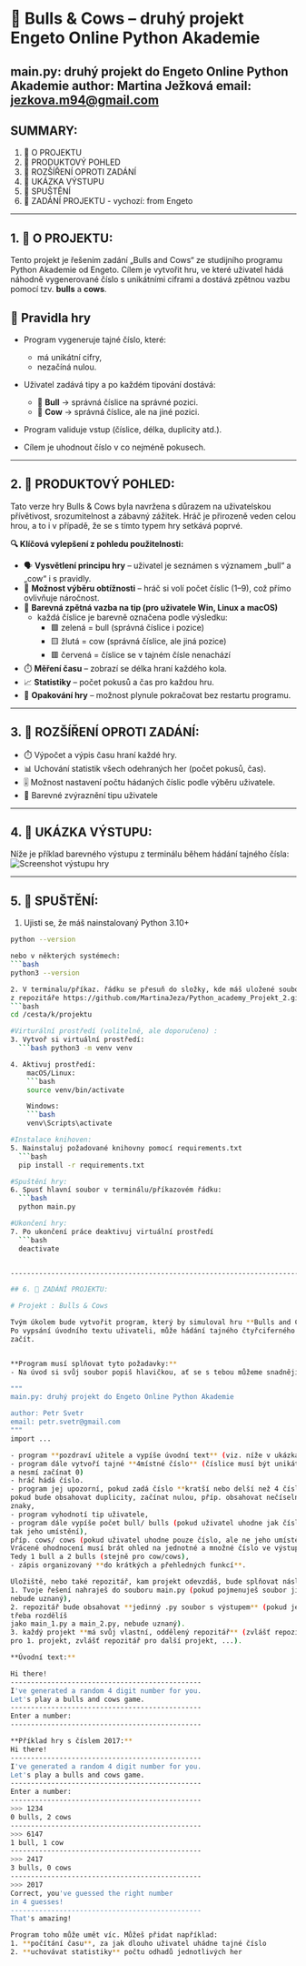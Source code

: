 # 🎯 Bulls & Cows – druhý projekt Engeto Online Python Akademie

main.py: druhý projekt do Engeto Online Python Akademie
author: Martina Ježková
email: jezkova.m94@gmail.com
------------------------------------------------------------------------------

## SUMMARY: 
1. 📝 O PROJEKTU
2. 🧠 PRODUKTOVÝ POHLED 
3. 🚀 ROZŠÍŘENÍ OPROTI ZADÁNÍ
4. 🧪 UKÁZKA VÝSTUPU
5. 📁 SPUŠTĚNÍ
6. 🧾 ZADÁNÍ PROJEKTU - vychozí: from Engeto

------------------------------------------------------------------------------

## 1. 📝 O PROJEKTU:
Tento projekt je řešením zadání „Bulls and Cows“ ze studijního programu
Python Akademie od Engeto.  Cílem je vytvořit hru, ve které uživatel hádá 
náhodně vygenerované číslo s unikátními ciframi a dostává zpětnou vazbu 
pomocí tzv. **bulls** a **cows**.

## 📌 Pravidla hry
- Program vygeneruje tajné číslo, které:
  - má unikátní cifry,
  - nezačíná nulou.
- Uživatel zadává tipy a po každém tipování dostává:
  - 🐂 **Bull** → správná číslice na správné pozici.
  - 🐄 **Cow** → správná číslice, ale na jiné pozici.

- Program validuje vstup (číslice, délka, duplicity atd.).
- Cílem je uhodnout číslo v co nejméně pokusech.

------------------------------------------------------------------------------

## 2. 🧠 PRODUKTOVÝ POHLED: 
Tato verze hry Bulls & Cows byla navržena s důrazem na uživatelskou 
přívětivost, srozumitelnost a zábavný zážitek. Hráč je přirozeně veden 
celou hrou, a to i v případě, že se s tímto typem hry setkává poprvé.

**🔍 Klíčová vylepšení z pohledu použitelnosti:**

- 🗣️ **Vysvětlení principu hry** 
    – uživatel je seznámen s významem „bull“ a „cow“ i s pravidly.
- 🧩 **Možnost výběru obtížnosti** 
    – hráč si volí počet číslic (1–9), což přímo ovlivňuje náročnost.
- 🎨 **Barevná zpětná vazba na tip (pro uživatele Win, Linux a macOS)**
    - každá číslice je barevně označena podle výsledku:
       - 🟩 zelená = bull (správná číslice i pozice)
       - 🟨 žlutá = cow (správná číslice, ale jiná pozice)
       - 🟥 červená = číslice se v tajném čísle nenachází
- ⏱️ **Měření času** 
    – zobrazí se délka hraní každého kola.
- 📈 **Statistiky** 
    – počet pokusů a čas pro každou hru.
- 🔁 **Opakování hry** 
    – možnost plynule pokračovat bez restartu programu.

------------------------------------------------------------------------------

## 3. 🚀 ROZŠÍŘENÍ OPROTI ZADÁNÍ: 

- ⏱️ Výpočet a výpis času hraní každé hry.
- 📊 Uchování statistik všech odehraných her (počet pokusů, čas).
- 🎚️ Možnost nastavení počtu hádaných číslic podle výběru uživatele.
- 🎨 Barevné zvýraznění tipu uživatele

------------------------------------------------------------------------------

## 4. 🧪 UKÁZKA VÝSTUPU: 
Níže je příklad barevného výstupu z terminálu během hádání tajného čísla:
![Screenshot výstupu hry](images/vystup_screenshot.png)

------------------------------------------------------------------------------

## 5. 📁 SPUŠTĚNÍ: 
1. Ujisti se, že máš nainstalovaný Python 3.10+
  ```bash 
  python --version

  nebo v některých systémech:
  ```bash 
  python3 --version

2. V terminalu/příkaz. řádku se přesuň do složky, kde máš uložené soubory
  z repozitáře https://github.com/MartinaJeza/Python_academy_Projekt_2.git
  ```bash 
  cd /cesta/k/projektu

#Virturální prostředí (volitelně, ale doporučeno) :
3. Vytvoř si virtuální prostředí:
    ```bash python3 -m venv venv

4. Aktivuj prostředí: 
      macOS/Linux:
      ```bash 
      source venv/bin/activate

      Windows:
      ```bash 
      venv\Scripts\activate

#Instalace knihoven:
5. Nainstaluj požadované knihovny pomocí requirements.txt
    ```bash 
    pip install -r requirements.txt

#Spuštění hry:
6. Spusť hlavní soubor v terminálu/příkazovém řádku:
    ```bash 
    python main.py

#Ukončení hry:
7. Po ukončení práce deaktivuj virtuální prostředí
    ```bash 
    deactivate


------------------------------------------------------------------------------

## 6. 🧾 ZADÁNÍ PROJEKTU: 

# Projekt : Bulls & Cows

Tvým úkolem bude vytvořit program, který by simuloval hru **Bulls and Cows**. 
Po vypsání úvodního textu uživateli, může hádání tajného čtyřciferného čísla 
začít.


**Program musí splňovat tyto požadavky:**
- Na úvod si svůj soubor popiš hlavičkou, ať se s tebou můžeme snadněji spojit:

"""
main.py: druhý projekt do Engeto Online Python Akademie

author: Petr Svetr
email: petr.svetr@gmail.com
"""
import ...

- program **pozdraví užitele a vypíše úvodní text** (viz. níže v ukázkách),
- program dále vytvoří tajné **4místné číslo** (číslice musí být unikátní 
  a nesmí začínat 0)
- hráč hádá číslo. 
- program jej upozorní, pokud zadá číslo **kratší nebo delší než 4 čísla**,
  pokud bude obsahovat duplicity, začínat nulou, příp. obsahovat nečíselné 
  znaky,
- program vyhodnotí tip uživatele,
- program dále vypíše počet bull/ bulls (pokud uživatel uhodne jak číslo, 
  tak jeho umístění), 
  příp. cows/ cows (pokud uživatel uhodne pouze číslo, ale ne jeho umístění).
  Vrácené ohodnocení musí brát ohled na jednotné a množné číslo ve výstupu. 
  Tedy 1 bull a 2 bulls (stejně pro cow/cows),
- zápis organizovaný **do krátkých a přehledných funkcí**.

Uložiště, nebo také repozitář, kam projekt odevzdáš, bude splňovat následující:
1. Tvoje řešení nahraješ do souboru main.py (pokud pojmenuješ soubor jinak, 
nebude uznaný),
2. repozitář bude obsahovat **jedinný .py soubor s výstupem** (pokud jej 
třeba rozdělíš 
jako main_1.py a main_2.py, nebude uznaný).
3. každý projekt **má svůj vlastní, oddělený repozitář** (zvlášť repozitář 
pro 1. projekt, zvlášť repozitář pro další projekt, ...).

**Úvodní text:**

Hi there!
-----------------------------------------------
I've generated a random 4 digit number for you.
Let's play a bulls and cows game.
-----------------------------------------------
Enter a number:
-----------------------------------------------

**Příklad hry s číslem 2017:**
Hi there!
-----------------------------------------------
I've generated a random 4 digit number for you.
Let's play a bulls and cows game.
-----------------------------------------------
Enter a number:
-----------------------------------------------
>>> 1234
0 bulls, 2 cows
-----------------------------------------------
>>> 6147
1 bull, 1 cow
-----------------------------------------------
>>> 2417
3 bulls, 0 cows
-----------------------------------------------
>>> 2017
Correct, you've guessed the right number
in 4 guesses!
-----------------------------------------------
That's amazing!

Program toho může umět víc. Můžeš přidat například:
1. **počítání času**, za jak dlouho uživatel uhádne tajné číslo
2. **uchovávat statistiky** počtu odhadů jednotlivých her





